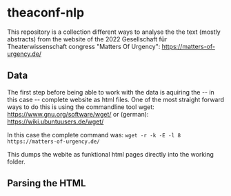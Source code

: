 # theaconf-nlp

This repository is a collection different ways to analyse the the text (mostly abstracts) from the website of the 2022 Gesellschaft für Theaterwissenschaft congress "Matters Of Urgency": https://matters-of-urgency.de/

## Data

The first step before being able to work with the data is aquiring the -- in this case -- complete website as html files. One of the most straight forward ways to do this is using the commandline tool wget: https://www.gnu.org/software/wget/ or (german): https://wiki.ubuntuusers.de/wget/

In this case the complete command was: `wget -r -k -E -l 8 https://matters-of-urgency.de/`

This dumps the webite as funktional html pages directly into the working folder.

## Parsing the HTML


